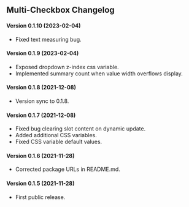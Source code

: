 Multi-Checkbox Changelog
--------------
#### Version 0.1.10 (2023-02-04)

- Fixed text measuring bug.


#### Version 0.1.9 (2023-02-04)

- Exposed dropdown z-index css variable.
- Implemented summary count when value width overflows display.


#### Version 0.1.8 (2021-12-08)

- Version sync to 0.1.8.


#### Version 0.1.7 (2021-12-08)

- Fixed bug clearing slot content on dynamic update.
- Added additional CSS variables.
- Fixed CSS variable default values.


#### Version 0.1.6 (2021-11-28)

- Corrected package URLs in README.md.


#### Version 0.1.5 (2021-11-28)

- First public release.


[@smontanus]: https://github.com/smontanus
